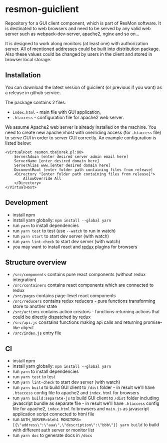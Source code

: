 # resmon-guiclient

Repository for a GUI client component, which is part of ResMon software. It is destinated to web browsers and need to be served by any valid web server such as webpack-dev-server, apache2, nginx and so on...

It is designed to work along monitors (at least one) with authorization server. All of mentioned addresses could be built into distribution package. Also these values could be changed by users in the client and stored in browser local storage.

## Installation

You can download the latest version of guiclient (or previous if you want) as a release in github service.

The package contains 2 files:
- `index.html` - main file with GUI application,
- `.htaccess` - configuration file for apache2 web server.

We assume Apache2 web server is already installed on the machine. You need to create new apache vhost with overriding access (for `.htaccess` file) to serve GUI in order to server GUI correctly. An example configuration is listed below:

```
<VirtualHost resmon.tbajorek.pl:80>
    ServerAdmin [enter desired server admin email here]
    ServerName [enter desired domain here]
    ServerAlias www.[enter desired domain here]
    DocumentRoot [enter folder path containing files from release]
    <Directory "[enter folder path containing files from release]">
        AllowOverride All
    </Directory>
</VirtualHost>
```

## Development
- install npm
- install yarn globally: `npm install --global yarn`
- run `yarn` to install dependencies
- run `yarn test` to test (use `--watch` to run in watch)
- run `yarn start` to start dev server (with watch)
- run `yarn lint-check` to start dev server (with watch)
- you may want to install react and [redux](https://github.com/zalmoxisus/redux-devtools-extension) plugins for browsers

## Structure overview
- `/src/components` contains pure react components (without redux integration)
- `/src/containers` contains react components which are connected to redux
- `/src/pages` contains page-level react components
- `/src/reducers` contains redux reducers - pure functions transforming store to another state
- `/src/actions` contains action creators - functions returning actions that could be directly dispatched by redux
- `/src/api.js` constains functions making api calls and returning promise-like object
- `/src/index.js` entry file

## CI
- install npm
- install yarn globally: `npm install --global yarn`
- run `yarn` to install dependencies
- run `yarn test` to test
- run `yarn lint-check` to start dev server (with watch)
- run `yarn build` to build GUI client to `/dist` folder - in result we'll have `.htaccess` config file fo apache2 and `index.html` for browsers
- run `yarn build:separate-js` to build GUI client to `/dist` folder including javascript bundle as separate file - in result we'll have `.htaccess` config file for apache2, `index.html` fo browsers and `main.js` as javascript application script connected to html file
- run `AUTH_SERVER=bleh1 MONITORS=[{\"address\":\"aaa\",\"description\":\"bbb\"}] yarn build` to build with different auth server or monitor list 
- run `yarn doc` to generate docs in `/docs`
